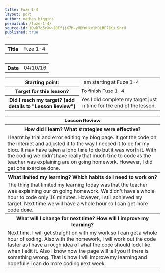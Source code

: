 ```yaml
---
title: Fuze 1-4
layout: post
author: nathan.higgins
permalink: /fuze-1-4/
source-id: 1Dwk7g5rXw-Q8FfjjX7M-yHBfnHkx1hDLRP7EKu_SnrU
published: true
---
```

<table>
  <tr>
    <th>Title</th>
    <td>Fuze 1-4</td>
  <tr>
<table>

<table>
  <tr>
    <th>Date</th>
    <td>04/10/16</td>
  </tr>
</table>


<table>
  <tr>
    <th>Starting point:</th>
    <td>I am starting at Fuze 1-4</td>
  </tr>
  <tr>
    <th>Target for this lesson?</th>
    <td>To finish Fuze 1-4</td>
  </tr>
  <tr>
    <th>Did I reach my target? 
(add details to "Lesson Review")</th>
    <td>Yes I did complete my target just in time for the end of the lesson.</td>
  </tr>
</table>


<table>
  <tr>
    <th>Lesson Review</th>
  </tr>
  <tr>
    <th>How did I learn? What strategies were effective? </th>
  </tr>
  <tr>
    <td>I learnt by trial and error editing my blog page. It got the code on the internet and adjusted it to the way I needed it to be for my blog. It may have taken a long time to do but it was worth it. With the coding we didn't have really that much time to code as the teacher was explaining are on going homework. However, I did get one exercise done. </td>
  </tr>
  <tr>
    <th>What limited my learning? Which habits do I need to work on? </th>
  </tr>
  <tr>
    <td>The thing that limited my learning today was that the teacher was explaining our on going homework. We didn't have a whole hour to code only 10 minutes. However, I still achieved my target. Next time we will have a whole hour so I can get more code done.</td>
  </tr>
  <tr>
    <th>What will I change for next time? How will I improve my learning?</th>
  </tr>
  <tr>
    <td>Next time, I will get straight on with my work so I can get a whole hour of coding. Also with the homework, I will work out the code faster as I have a rough idea of what the code should look like when I edit it. Also I know now the page will tell you if there is something wrong. That is how I will improve my learning and hopefully I can do more coding next week.</td>
  </tr>
</table>


